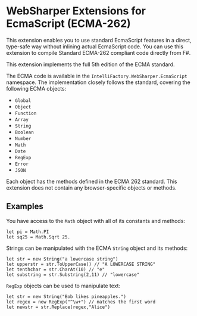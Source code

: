 # WebSharper Extensions for EcmaScript (ECMA-262)

This extension enables you to use standard EcmaScript features in a
direct, type-safe way without inlining actual EcmaScript code. You can
use this extension to compile Standard ECMA-262 compliant code
directly from F#.

This extension implements the full 5th edition of the ECMA standard.

The ECMA code is available in the
`IntelliFactory.WebSharper.EcmaScript` namespace.  The implementation
closely follows the standard, covering the following ECMA objects:

* `Global`
* `Object`
* `Function`
* `Array`
* `String`
* `Boolean`
* `Number`
* `Math`
* `Date`
* `RegExp`
* `Error`
* `JSON`

Each object has the methods defined in the ECMA 262 standard.  This
extension does not contain any browser-specific objects or methods.

## Examples

You have access to the `Math` object with all of its constants and
methods:

    let pi = Math.PI
    let sq25 = Math.Sqrt 25.

Strings can be manipulated with the ECMA `String` object and its
methods:

    let str = new String("a lowercase string")
    let upperstr = str.ToUpperCase() // "A LOWERCASE STRING"
    let tenthchar = str.CharAt(10) // "e"
    let substring = str.Substring(2,11) // "lowercase"

`RegExp` objects can be used to manipulate text:

    let str = new String("Bob likes pineapples.")
    let regex = new RegExp("^\w+") // matches the first word
    let newstr = str.Replace(regex,"Alice")
